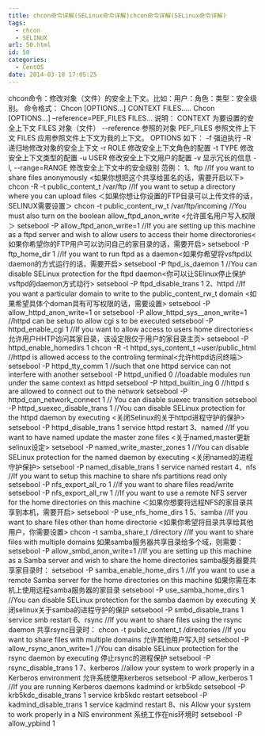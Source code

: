 ```yaml
---
title: chcon命令详解(SELinux命令详解)chcon命令详解(SELinux命令详解)
tags:
  - chcon
  - SELINUX
url: 50.html
id: 50
categories:
  - CentOS
date: 2014-03-10 17:05:25
---
```


chcon命令：修改对象（文件）的安全上下文。比如：用户：角色：类型：安全级别。 命令格式： Chcon \[OPTIONS…\] CONTEXT FILES….. Chcon \[OPTIONS…\] –reference=PEF\_FILES FILES… 说明： CONTEXT 为要设置的安全上下文 FILES 对象（文件） --reference 参照的对象 PEF\_FILES 参照文件上下文 FILES 应用参照文件上下文为我的上下文。 OPTIONS 如下： -f 强迫执行 -R 递归地修改对象的安全上下文 -r ROLE 修改安全上下文角色的配置 -t TYPE 修改安全上下文类型的配置 -u USER 修改安全上下文用户的配置 -v 显示冗长的信息 -l, --range=RANGE 修改安全上下文中的安全级别 范例： 1、ftp //If you want to share files anonymously <如果你想把这个共享给匿名的话，需要开启以下> chcon -R -t public\_content\_t /var/ftp //If you want to setup a directory where you can upload files ＜如果你想让你设置的FTP目录可以上传文件的话，SELINUX需要设置＞ chcon -t public\_content\_rw\_t /var/ftp/incoming //You must also turn on the boolean allow\_ftpd\_anon\_write <允许匿名用户写入权限＞ setsebool -P allow\_ftpd\_anon\_write=1 //If you are setting up this machine as a ftpd server and wish to allow users to access their home directorories<如果你希望你的FTP用户可以访问自己的家目录的话，需要开启> setsebool -P ftp\_home\_dir 1 //If you want to run ftpd as a daemon<如果你希望将vsftpd以daemon的方式运行的话，需要开启> setsebool -P ftpd\_is\_daemon 1 //You can disable SELinux protection for the ftpd daemon<你可以让SElinux停止保护vsftpd的daemon方式动行> setsebool -P ftpd\_disable\_trans 1 2、httpd //If you want a particular domain to write to the public\_content\_rw\_t domain <如果希望具体个doman具有可写权限的话，需要设置> setsebool -P allow\_httpd\_anon\_write=1 or setsebool -P allow\_httpd\_sys\_\_anon_write=1 //httpd can be setup to allow cgi s to be executed setsebool -P httpd\_enable\_cgi 1 //If you want to allow access to users home directories<允许用户HHTP访问其家目录，该设定限仅于用户的家目录主页> setsebool -P httpd\_enable\_homedirs 1 chcon -R -t httpd\_sys\_content\_t ~user/public\_html //httpd is allowed access to the controling terminal<允许httpd访问终端＞ setsebool -P httpd\_tty\_comm 1 //such that one httpd service can not interfere with another setsebool -P httpd\_unified 0 //loadable modules run under the same context as httpd setsebool -P httpd\_builtin\_ing 0 //httpd s are allowed to connect out to the network setsebool -P httpd\_can\_network\_connect 1 // You can disable suexec transition setsebool -P httpd\_suexec\_disable\_trans 1 //You can disable SELinux protection for the httpd daemon by executing <关闭Selinux的关于httpd进程守护的保护> setsebool -P httpd\_disable\_trans 1 service httpd restart 3、named //If you want to have named update the master zone files <关于named,master更新selinux设定> setsebool -P named\_write\_master\_zones 1 //You can disable SELinux protection for the named daemon by executing <关闭named的进程守护保护> setsebool -P named\_disable\_trans 1 service named restart 4、nfs //If you want to setup this machine to share nfs partitions read only setsebool -P nfs\_export\_all_ro 1 //If you want to share files read/write setsebool -P nfs\_export\_all\_rw 1 //If you want to use a remote NFS server for the home directories on this machine ＜如果你想要将远程NFS的家目录共享到本机，需要开启> setsebool -P use\_nfs\_home\_dirs 1 5、samba //If you want to share files other than home directorie <如果你希望将目录共享给其他用户，你需要设置> chcon -t samba\_share\_t /directory //If you want to share files with multiple domains 如果samba服务器共享目录给多个域，则需要： setsebool -P allow\_smbd\_anon\_write=1 //If you are setting up this machine as a Samba server and wish to share the home directories samba服务器要共享家目录时： setsebool -P samba\_enable\_home\_dirs 1 //If you want to use a remote Samba server for the home directories on this machine 如果你需在本机上使用远程samba服务器的家目录 setsebool -P use\_samba\_home\_dirs 1 //You can disable SELinux protection for the samba daemon by executing 关闭selinux关于samba的进程守护的保护 setsebool -P smbd\_disable\_trans 1 service smb restart 6、rsync //If you want to share files using the rsync daemon 共享rsync目录时： chcon -t public\_content\_t /directories //If you want to share files with multiple domains 允许其他用户写入时 setsebool -P allow\_rsync\_anon\_write=1 //You can disable SELinux protection for the rsync daemon by executing 停止rsync的进程保护 setsebool -P rsync\_disable\_trans 1 7、kerberos //allow your system to work properly in a Kerberos environment 允许系统使用kerberos setsebool -P allow\_kerberos 1 //If you are running Kerberos daemons kadmind or krb5kdc setsebool -P krb5kdc\_disable\_trans 1 service krb5kdc restart setsebool -P kadmind\_disable\_trans 1 service kadmind restart 8、nis Allow your system to work properly in a NIS environment 系统工作在nis环境时 setsebool -P allow\_ypbind 1